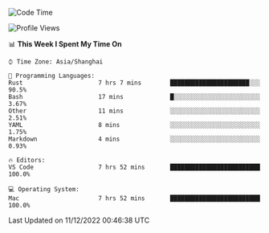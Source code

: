 <!--START_SECTION:waka-->
![Code Time](http://img.shields.io/badge/Code%20Time-1%2C768%20hrs%2025%20mins-blue)

![Profile Views](http://img.shields.io/badge/Profile%20Views-5-blue)

📊 **This Week I Spent My Time On** 

```text
⌚︎ Time Zone: Asia/Shanghai

💬 Programming Languages: 
Rust                     7 hrs 7 mins        ██████████████████████░░░   90.5% 
Bash                     17 mins             █░░░░░░░░░░░░░░░░░░░░░░░░   3.67% 
Other                    11 mins             ░░░░░░░░░░░░░░░░░░░░░░░░░   2.51% 
YAML                     8 mins              ░░░░░░░░░░░░░░░░░░░░░░░░░   1.75% 
Markdown                 4 mins              ░░░░░░░░░░░░░░░░░░░░░░░░░   0.93%

🔥 Editors: 
VS Code                  7 hrs 52 mins       █████████████████████████   100.0%

💻 Operating System: 
Mac                      7 hrs 52 mins       █████████████████████████   100.0%

```


 Last Updated on 11/12/2022 00:46:38 UTC
<!--END_SECTION:waka-->

<!--![CodersRank](https://cr-skills-chart-widget.azurewebsites.net/api/api?username=BugenZhao&padding=16&tooltip=true&branding=false&sort-by-score=true&skills=Rust%2C%20Swift%2C%20C%2C%20TypeScript%2C%20Java%2C%20Go%2C%20Dart%2C%20C%2B%2B%2C%20Python%2C%20Assembly%2C%20Shell%2C%20Kotlin)-->
